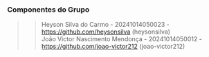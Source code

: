 ### Componentes do Grupo
>> Heyson Silva do Carmo - 20241014050023 - https://github.com/heysonsilva (heysonsilva) <br>
>> João Victor Nascimento Mendonça - 20241014050012 - https://github.com/joao-victor212 (joao-victor212)
